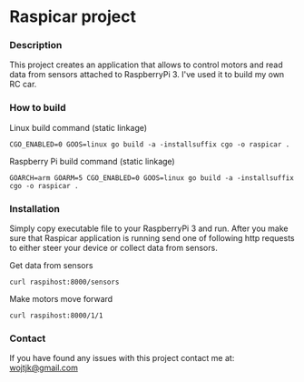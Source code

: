 # Raspicar project

### Description

This project creates an application that allows to control motors
and read data from sensors attached to RaspberryPi 3.
I've used it to build my own RC car.

### How to build
Linux build command (static linkage)
        
    CGO_ENABLED=0 GOOS=linux go build -a -installsuffix cgo -o raspicar .
    
Raspberry Pi build command (static linkage)

    GOARCH=arm GOARM=5 CGO_ENABLED=0 GOOS=linux go build -a -installsuffix cgo -o raspicar .
    
### Installation

Simply copy executable file to your RaspberryPi 3 and run.
After you make sure that Raspicar application is running send
one of following http requests to either steer your device
or collect data from sensors.

Get data from sensors
    
    curl raspihost:8000/sensors
    
Make motors move forward
    
    curl raspihost:8000/1/1
    
### Contact

If you have found any issues with this project contact me at: wojtjk@gmail.com
